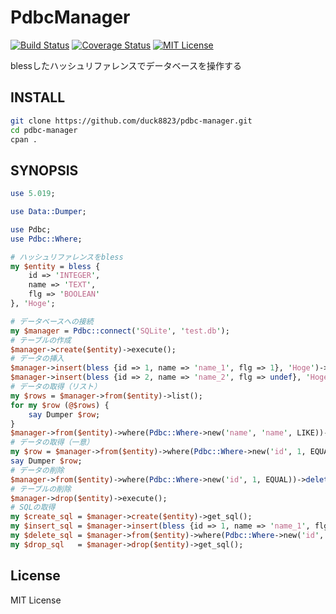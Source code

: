 # PdbcManager
[![Build Status](https://travis-ci.org/duck8823/pdbc-manager.svg?branch=master)](https://travis-ci.org/duck8823/pdbc-manager)
[![Coverage Status](http://coveralls.io/repos/github/duck8823/pdbc-manager/badge.svg?branch=master)](https://coveralls.io/github/duck8823/pdbc-manager?branch=master)
[![MIT License](http://img.shields.io/badge/license-MIT-blue.svg?style=flat)](LICENSE)  
  
blessしたハッシュリファレンスでデータベースを操作する  
  
## INSTALL
```sh
git clone https://github.com/duck8823/pdbc-manager.git
cd pdbc-manager
cpan .
```
  
## SYNOPSIS
```perl
use 5.019;

use Data::Dumper;

use Pdbc;
use Pdbc::Where;

# ハッシュリファレンスをbless
my $entity = bless {
	id => 'INTEGER',
	name => 'TEXT',
	flg => 'BOOLEAN'
}, 'Hoge';

# データベースへの接続
my $manager = Pdbc::connect('SQLite', 'test.db');
# テーブルの作成
$manager->create($entity)->execute();
# データの挿入
$manager->insert(bless {id => 1, name => 'name_1', flg => 1}, 'Hoge')->execute();
$manager->insert(bless {id => 2, name => 'name_2', flg => undef}, 'Hoge')->execute();
# データの取得（リスト）
my $rows = $manager->from($entity)->list();
for my $row (@$rows) {
	say Dumper $row;
}
$manager->from($entity)->where(Pdbc::Where->new('name', 'name', LIKE))->list();
# データの取得（一意）
my $row = $manager->from($entity)->where(Pdbc::Where->new('id', 1, EQUAL))->single_result();
say Dumper $row;
# データの削除
$manager->from($entity)->where(Pdbc::Where->new('id', 1, EQUAL))->delete()->execute();
# テーブルの削除
$manager->drop($entity)->execute();
# SQLの取得
my $create_sql = $manager->create($entity)->get_sql();
my $insert_sql = $manager->insert(bless {id => 1, name => 'name_1', flg => 1}, 'Hoge')->get_sql();
my $delete_sql = $manager->from($entity)->where(Pdbc::Where->new('id', 1, EQUAL))->delete()->get_sql();
my $drop_sql   = $manager->drop($entity)->get_sql();
```

## License
MIT License